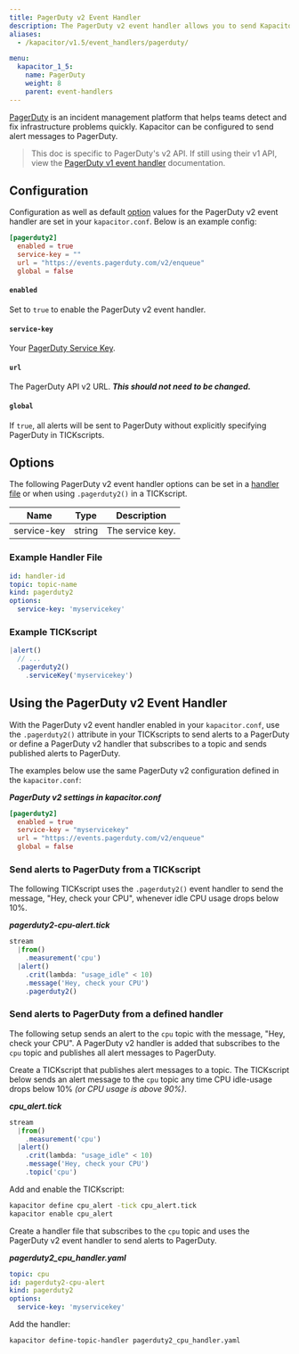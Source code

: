 ```yaml
---
title: PagerDuty v2 Event Handler
description: The PagerDuty v2 event handler allows you to send Kapacitor alerts to PagerDuty. This doc includes configuration options and usage examples.
aliases:
  - /kapacitor/v1.5/event_handlers/pagerduty/

menu:
  kapacitor_1_5:
    name: PagerDuty
    weight: 8
    parent: event-handlers
---
```


[PagerDuty](https://www.pagerduty.com/) is an incident management platform that
helps teams detect and fix infrastructure problems quickly.
Kapacitor can be configured to send alert messages to PagerDuty.

> This doc is specific to PagerDuty's v2 API. If still using their v1 API, view
> the [PagerDuty v1 event handler](../v1/) documentation.

## Configuration
Configuration as well as default [option](#options) values for the PagerDuty v2
event handler are set in your `kapacitor.conf`.
Below is an example config:

```toml
[pagerduty2]
  enabled = true
  service-key = ""
  url = "https://events.pagerduty.com/v2/enqueue"
  global = false
```

#### `enabled`
Set to `true` to enable the PagerDuty v2 event handler.

#### `service-key`
Your [PagerDuty Service Key](https://support.pagerduty.com/docs/services-and-integrations).

#### `url`
The PagerDuty API v2 URL. _**This should not need to be changed.**_

#### `global`
If `true`, all alerts will be sent to PagerDuty without explicitly specifying
PagerDuty in TICKscripts.


## Options
The following PagerDuty v2 event handler options can be set in a
[handler file](/kapacitor/v1.5/event_handlers/#handler-file) or when using
`.pagerduty2()` in a TICKscript.

| Name        | Type   | Description      |
| ----        | ----   | -----------      |
| service-key | string | The service key. |

### Example Handler File
```yaml
id: handler-id
topic: topic-name
kind: pagerduty2
options:
  service-key: 'myservicekey'
```

### Example TICKscript
```js
|alert()
  // ...
  .pagerduty2()
    .serviceKey('myservicekey')
```

##  Using the PagerDuty v2 Event Handler
With the PagerDuty v2 event handler enabled in your `kapacitor.conf`, use the
`.pagerduty2()` attribute in your TICKscripts to send alerts to a PagerDuty or
define a PagerDuty v2 handler that subscribes to a topic and sends published
alerts to PagerDuty.

The examples below use the same PagerDuty v2 configuration defined in the `kapacitor.conf`:

_**PagerDuty v2 settings in kapacitor.conf**_  
```toml
[pagerduty2]
  enabled = true
  service-key = "myservicekey"
  url = "https://events.pagerduty.com/v2/enqueue"
  global = false
```

### Send alerts to PagerDuty from a TICKscript

The following TICKscript uses the `.pagerduty2()` event handler to send the
message, "Hey, check your CPU", whenever idle CPU usage drops below 10%.

_**pagerduty2-cpu-alert.tick**_  
```js
stream
  |from()
    .measurement('cpu')
  |alert()
    .crit(lambda: "usage_idle" < 10)
    .message('Hey, check your CPU')
    .pagerduty2()
```

### Send alerts to PagerDuty from a defined handler

The following setup sends an alert to the `cpu` topic with the message, "Hey,
check your CPU". A PagerDuty v2 handler is added that subscribes to the `cpu`
topic and publishes all alert messages to PagerDuty.

Create a TICKscript that publishes alert messages to a topic.
The TICKscript below sends an alert message to the `cpu` topic any time CPU
idle-usage drops below 10% _(or CPU usage is above 90%)_.

_**cpu\_alert.tick**_
```js
stream
  |from()
    .measurement('cpu')
  |alert()
    .crit(lambda: "usage_idle" < 10)
    .message('Hey, check your CPU')
    .topic('cpu')
```

Add and enable the TICKscript:

```bash
kapacitor define cpu_alert -tick cpu_alert.tick
kapacitor enable cpu_alert
```

Create a handler file that subscribes to the `cpu` topic and uses the PagerDuty v2
event handler to send alerts to PagerDuty.

_**pagerduty2\_cpu\_handler.yaml**_
```yaml
topic: cpu
id: pagerduty2-cpu-alert
kind: pagerduty2
options:
  service-key: 'myservicekey'
```

Add the handler:

```bash
kapacitor define-topic-handler pagerduty2_cpu_handler.yaml
```
